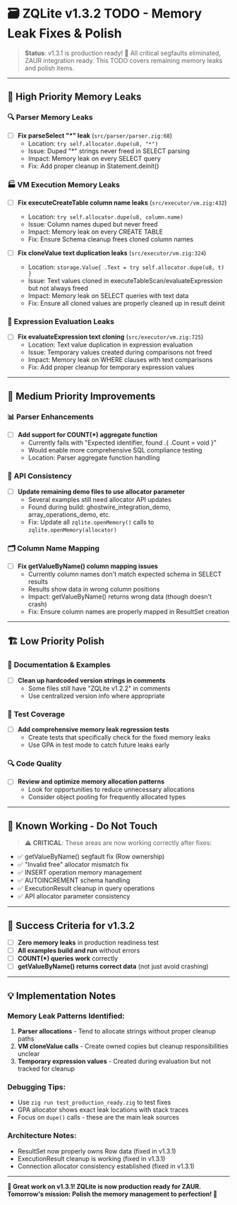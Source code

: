 # 🗃️ ZQLite v1.3.2 TODO - Memory Leak Fixes & Polish

> **Status**: v1.3.1 is production ready! 🎉
> All critical segfaults eliminated, ZAUR integration ready.
> This TODO covers remaining memory leaks and polish items.

---

## 🎯 **High Priority Memory Leaks**

### 🔍 **Parser Memory Leaks**
- [ ] **Fix parseSelect "*" leak** (`src/parser/parser.zig:68`)
  - Location: `try self.allocator.dupe(u8, "*")`
  - Issue: Duped "*" strings never freed in SELECT parsing
  - Impact: Memory leak on every SELECT query
  - Fix: Add proper cleanup in Statement.deinit()

### 🏭 **VM Execution Memory Leaks**
- [ ] **Fix executeCreateTable column name leaks** (`src/executor/vm.zig:432`)
  - Location: `try self.allocator.dupe(u8, column.name)`
  - Issue: Column names duped but never freed
  - Impact: Memory leak on every CREATE TABLE
  - Fix: Ensure Schema cleanup frees cloned column names

- [ ] **Fix cloneValue text duplication leaks** (`src/executor/vm.zig:324`)
  - Location: `storage.Value{ .Text = try self.allocator.dupe(u8, t) }`
  - Issue: Text values cloned in executeTableScan/evaluateExpression but not always freed
  - Impact: Memory leak on SELECT queries with text data
  - Fix: Ensure all cloned values are properly cleaned up in result deinit

### 🔄 **Expression Evaluation Leaks**
- [ ] **Fix evaluateExpression text cloning** (`src/executor/vm.zig:725`)
  - Location: Text value duplication in expression evaluation
  - Issue: Temporary values created during comparisons not freed
  - Impact: Memory leak on WHERE clauses with text comparisons
  - Fix: Add proper cleanup for temporary expression values

---

## 🧪 **Medium Priority Improvements**

### 📊 **Parser Enhancements**
- [ ] **Add support for COUNT(*) aggregate function**
  - Currently fails with "Expected identifier, found .{ .Count = void }"
  - Would enable more comprehensive SQL compliance testing
  - Location: Parser aggregate function handling

### 🔧 **API Consistency**
- [ ] **Update remaining demo files to use allocator parameter**
  - Several examples still need allocator API updates
  - Found during build: ghostwire_integration_demo, array_operations_demo, etc.
  - Fix: Update all `zqlite.openMemory()` calls to `zqlite.openMemory(allocator)`

### 🗂️ **Column Name Mapping**
- [ ] **Fix getValueByName() column mapping issues**
  - Currently column names don't match expected schema in SELECT results
  - Results show data in wrong column positions
  - Impact: getValueByName() returns wrong data (though doesn't crash)
  - Fix: Ensure column names are properly mapped in ResultSet creation

---

## 🏗️ **Low Priority Polish**

### 📝 **Documentation & Examples**
- [ ] **Clean up hardcoded version strings in comments**
  - Some files still have "ZQLite v1.2.2" in comments
  - Use centralized version info where appropriate

### 🧪 **Test Coverage**
- [ ] **Add comprehensive memory leak regression tests**
  - Create tests that specifically check for the fixed memory leaks
  - Use GPA in test mode to catch future leaks early

### 🔍 **Code Quality**
- [ ] **Review and optimize memory allocation patterns**
  - Look for opportunities to reduce unnecessary allocations
  - Consider object pooling for frequently allocated types

---

## 🚫 **Known Working - Do Not Touch**

> ⚠️ **CRITICAL**: These areas are now working correctly after fixes:

- ✅ getValueByName() segfault fix (Row ownership)
- ✅ "Invalid free" allocator mismatch fix
- ✅ INSERT operation memory management
- ✅ AUTOINCREMENT schema handling
- ✅ ExecutionResult cleanup in query operations
- ✅ API allocator parameter consistency

---

## 🎯 **Success Criteria for v1.3.2**

- [ ] **Zero memory leaks** in production readiness test
- [ ] **All examples build and run** without errors
- [ ] **COUNT(*) queries work** correctly
- [ ] **getValueByName() returns correct data** (not just avoid crashing)

---

## 💡 **Implementation Notes**

### Memory Leak Patterns Identified:
1. **Parser allocations** - Tend to allocate strings without proper cleanup paths
2. **VM cloneValue calls** - Create owned copies but cleanup responsibilities unclear
3. **Temporary expression values** - Created during evaluation but not tracked for cleanup

### Debugging Tips:
- Use `zig run test_production_ready.zig` to test fixes
- GPA allocator shows exact leak locations with stack traces
- Focus on `dupe()` calls - these are the main leak sources

### Architecture Notes:
- ResultSet now properly owns Row data (fixed in v1.3.1)
- ExecutionResult cleanup is working (fixed in v1.3.1)
- Connection allocator consistency established (fixed in v1.3.1)

---

**🎉 Great work on v1.3.1! ZQLite is now production ready for ZAUR.**
**Tomorrow's mission: Polish the memory management to perfection! 🚀**